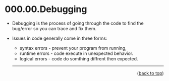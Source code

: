 <a name="topage"></a>

# 000.00.Debugging

* Debugging is the process of going through the code to find the bug/error so you can trace and fix them.

* Issues in code generally come in three forms: 
   * syntax errors - prevent your program from running, 
   * runtime errors - code execute in unexpected behavior.
   * logical errors -  code do somthing diffrent then expected.

  ----

<p align="right">(<a href="#topage">back to top</a>)</p>
<br/>
<br/>
